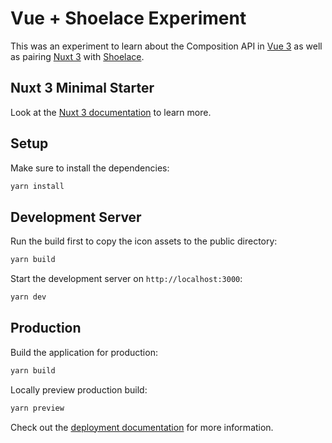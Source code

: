 # Vue + Shoelace Experiment

This was an experiment to learn about the Composition API in [Vue 3](https://vuejs.org/) as well as pairing [Nuxt 3](https://nuxt.com/) with [Shoelace](https://shoelace.style/).

## Nuxt 3 Minimal Starter

Look at the [Nuxt 3 documentation](https://nuxt.com/docs/getting-started/introduction) to learn more.

## Setup

Make sure to install the dependencies:

```bash
yarn install
```

## Development Server

Run the build first to copy the icon assets to the public directory:

```bash
yarn build
```

Start the development server on `http://localhost:3000`:

```bash
yarn dev
```

## Production

Build the application for production:

```bash
yarn build
```

Locally preview production build:

```bash
yarn preview
```

Check out the [deployment documentation](https://nuxt.com/docs/getting-started/deployment) for more information.
